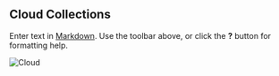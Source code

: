 ## Cloud Collections

Enter text in [Markdown](http://daringfireball.net/projects/markdown/). Use the toolbar above, or click the **?** button for formatting help.


![Cloud](/images/cloud.png)
